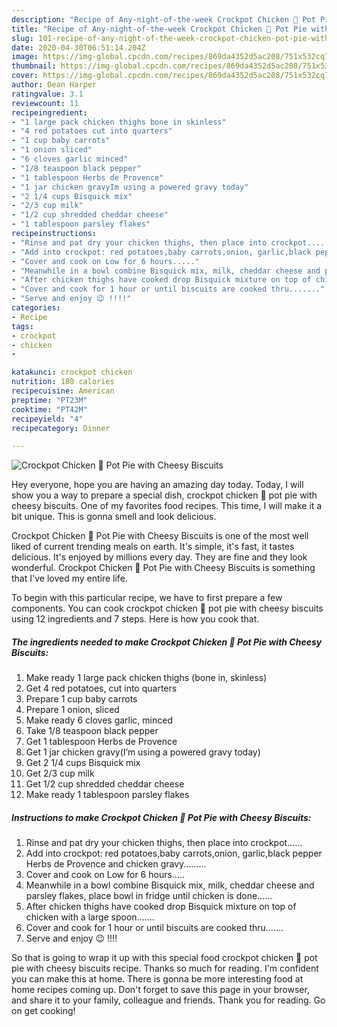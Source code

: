 ```yaml
---
description: "Recipe of Any-night-of-the-week Crockpot Chicken 🐔 Pot Pie with Cheesy Biscuits"
title: "Recipe of Any-night-of-the-week Crockpot Chicken 🐔 Pot Pie with Cheesy Biscuits"
slug: 101-recipe-of-any-night-of-the-week-crockpot-chicken-pot-pie-with-cheesy-biscuits
date: 2020-04-30T06:51:14.204Z
image: https://img-global.cpcdn.com/recipes/869da4352d5ac208/751x532cq70/crockpot-chicken-🐔-pot-pie-with-cheesy-biscuits-recipe-main-photo.jpg
thumbnail: https://img-global.cpcdn.com/recipes/869da4352d5ac208/751x532cq70/crockpot-chicken-🐔-pot-pie-with-cheesy-biscuits-recipe-main-photo.jpg
cover: https://img-global.cpcdn.com/recipes/869da4352d5ac208/751x532cq70/crockpot-chicken-🐔-pot-pie-with-cheesy-biscuits-recipe-main-photo.jpg
author: Dean Harper
ratingvalue: 3.1
reviewcount: 11
recipeingredient:
- "1 large pack chicken thighs bone in skinless"
- "4 red potatoes cut into quarters"
- "1 cup baby carrots"
- "1 onion sliced"
- "6 cloves garlic minced"
- "1/8 teaspoon black pepper"
- "1 tablespoon Herbs de Provence"
- "1 jar chicken gravyIm using a powered gravy today"
- "2 1/4 cups Bisquick mix"
- "2/3 cup milk"
- "1/2 cup shredded cheddar cheese"
- "1 tablespoon parsley flakes"
recipeinstructions:
- "Rinse and pat dry your chicken thighs, then place into crockpot......"
- "Add into crockpot: red potatoes,baby carrots,onion, garlic,black pepper Herbs de Provence and chicken gravy........."
- "Cover and cook on Low for 6 hours....."
- "Meanwhile in a bowl combine Bisquick mix, milk, cheddar cheese and parsley flakes, place bowl in fridge until chicken is done......"
- "After chicken thighs have cooked drop Bisquick mixture on top of chicken with a large spoon......."
- "Cover and cook for 1 hour or until biscuits are cooked thru......."
- "Serve and enjoy 😉 !!!!"
categories:
- Recipe
tags:
- crockpot
- chicken
- 

katakunci: crockpot chicken  
nutrition: 180 calories
recipecuisine: American
preptime: "PT23M"
cooktime: "PT42M"
recipeyield: "4"
recipecategory: Dinner

---
```



![Crockpot Chicken 🐔 Pot Pie with Cheesy Biscuits](https://img-global.cpcdn.com/recipes/869da4352d5ac208/751x532cq70/crockpot-chicken-🐔-pot-pie-with-cheesy-biscuits-recipe-main-photo.jpg)

Hey everyone, hope you are having an amazing day today. Today, I will show you a way to prepare a special dish, crockpot chicken 🐔 pot pie with cheesy biscuits. One of my favorites food recipes. This time, I will make it a bit unique. This is gonna smell and look delicious.

Crockpot Chicken 🐔 Pot Pie with Cheesy Biscuits is one of the most well liked of current trending meals on earth. It's simple, it's fast, it tastes delicious. It's enjoyed by millions every day. They are fine and they look wonderful. Crockpot Chicken 🐔 Pot Pie with Cheesy Biscuits is something that I've loved my entire life.




To begin with this particular recipe, we have to first prepare a few components. You can cook crockpot chicken 🐔 pot pie with cheesy biscuits using 12 ingredients and 7 steps. Here is how you cook that.

<!--inarticleads1-->

##### The ingredients needed to make Crockpot Chicken 🐔 Pot Pie with Cheesy Biscuits:

1. Make ready 1 large pack chicken thighs (bone in, skinless)
1. Get 4 red potatoes, cut into quarters
1. Prepare 1 cup baby carrots
1. Prepare 1 onion, sliced
1. Make ready 6 cloves garlic, minced
1. Take 1/8 teaspoon black pepper
1. Get 1 tablespoon Herbs de Provence
1. Get 1 jar chicken gravy(I’m using a powered gravy today)
1. Get 2 1/4 cups Bisquick mix
1. Get 2/3 cup milk
1. Get 1/2 cup shredded cheddar cheese
1. Make ready 1 tablespoon parsley flakes




<!--inarticleads2-->

##### Instructions to make Crockpot Chicken 🐔 Pot Pie with Cheesy Biscuits:

1. Rinse and pat dry your chicken thighs, then place into crockpot......
1. Add into crockpot: red potatoes,baby carrots,onion, garlic,black pepper Herbs de Provence and chicken gravy.........
1. Cover and cook on Low for 6 hours.....
1. Meanwhile in a bowl combine Bisquick mix, milk, cheddar cheese and parsley flakes, place bowl in fridge until chicken is done......
1. After chicken thighs have cooked drop Bisquick mixture on top of chicken with a large spoon.......
1. Cover and cook for 1 hour or until biscuits are cooked thru.......
1. Serve and enjoy 😉 !!!!




So that is going to wrap it up with this special food crockpot chicken 🐔 pot pie with cheesy biscuits recipe. Thanks so much for reading. I'm confident you can make this at home. There is gonna be more interesting food at home recipes coming up. Don't forget to save this page in your browser, and share it to your family, colleague and friends. Thank you for reading. Go on get cooking!
